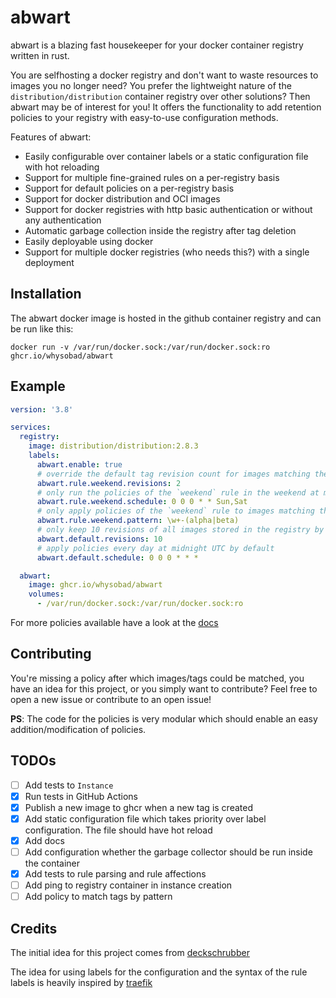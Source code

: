 # abwart

abwart is a blazing fast housekeeper for your docker container registry written in rust.

You are selfhosting a docker registry and don't want to waste resources to images you no longer need? You prefer the lightweight nature of the
 `distribution/distribution` container registry over other solutions? Then abwart may be of interest for you!
It offers the functionality to add retention policies to your registry with easy-to-use configuration methods.

Features of abwart:
* Easily configurable over container labels or a static configuration file with hot reloading
* Support for multiple fine-grained rules on a per-registry basis
* Support for default policies on a per-registry basis
* Support for docker distribution and OCI images
* Support for docker registries with http basic authentication or without any authentication
* Automatic garbage collection inside the registry after tag deletion
* Easily deployable using docker
* Support for multiple docker registries (who needs this?) with a single deployment

## Installation

The abwart docker image is hosted in the github container registry and can be run like this:
```shell
docker run -v /var/run/docker.sock:/var/run/docker.sock:ro ghcr.io/whysobad/abwart
```

## Example

```yaml
version: '3.8'

services:
  registry:
    image: distribution/distribution:2.8.3
    labels:
      abwart.enable: true
      # override the default tag revision count for images matching the `weekend` rule 
      abwart.rule.weekend.revisions: 2
      # only run the policies of the `weekend` rule in the weekend at midnight
      abwart.rule.weekend.schedule: 0 0 0 * * Sun,Sat
      # only apply policies of the `weekend` rule to images matching the regex pattern
      abwart.rule.weekend.pattern: \w+-(alpha|beta)
      # only keep 10 revisions of all images stored in the registry by default
      abwart.default.revisions: 10
      # apply policies every day at midnight UTC by default
      abwart.default.schedule: 0 0 0 * * *

  abwart:
    image: ghcr.io/whysobad/abwart
    volumes:
      - /var/run/docker.sock:/var/run/docker.sock:ro
```

For more policies available have a look at the [docs](docs/index.md)

## Contributing

You're missing a policy after which images/tags could be matched, you have an idea for this project, or you simply want to contribute? Feel free
to open a new issue or contribute to an open issue! 

**PS**: The code for the policies is very modular which should enable an easy addition/modification of policies.

## TODOs
- [ ] Add tests to `Instance`
- [x] Run tests in GitHub Actions
- [x] Publish a new image to ghcr when a new tag is created
- [x] Add static configuration file which takes priority over label configuration. The file should have hot reload
- [x] Add docs
- [ ] Add configuration whether the garbage collector should be run inside the container
- [x] Add tests to rule parsing and rule affections
- [ ] Add ping to registry container in instance creation
- [ ] Add policy to match tags by pattern

## Credits

The initial idea for this project comes from [deckschrubber](https://github.com/fraunhoferfokus/deckschrubber)

The idea for using labels for the configuration and the syntax of the rule labels is heavily inspired by [traefik](https://github.com/traefik/traefik)